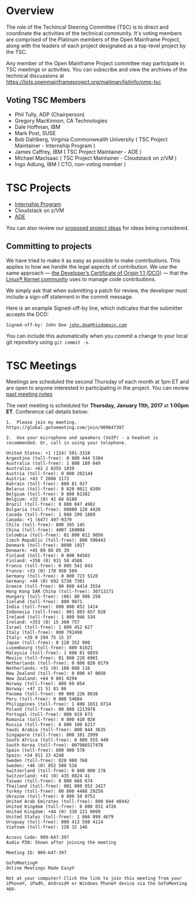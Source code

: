 # Overview

The role of the Techincal Steering Committee (TSC) is to direct and coordinate the activities of the technical community. It's voting members are comprised of the Platinum members of the Open Mainframe Project, along with the leaders of each project designated as a top-level project by the TSC.

Any member of the Open Mainframe Project committee may participate in TSC meetings or activities. You can subscribe and view the archives of the technical discussions at https://lists.openmainframeproject.org/mailman/listinfo/omp-tsc

## Voting TSC Members

  * Phil Tully, ADP (Chairperson)
  * Gregory MacKinnon, CA Technologies
  * Dale Hoffman, IBM
  * Mark Post, SUSE
  * Bob Dahlberg, Virginia Commonwealth University ( TSC Project Maintainer - Internship Program )
  * James Caffrey, IBM ( TSC Project Maintainer - ADE )
  * Michael MacIsaac ( TSC Project Maintainer - Cloudstack on z/VM )
  * Ingo Adlung, IBM ( CTO, non-voting member )

# TSC Projects

  * [Internship Program](projects/internship.md)
  * Cloudstack on z/VM
  * [ADE](https://github.com/openmainframeproject/ade)

You can also review our [proposed project ideas](proposed.md) for ideas being considered.

## Committing to projects

We have tried to make it as easy as possible to make contributions. This applies to how we handle the legal aspects of contribution. We use the same approach — [the Developer’s Certificate of Origin 1.1 (DCO)](https://github.com/hyperledger/fabric/blob/master/docs/source/DCO1.1.txt) — that the [Linux® Kernel community](http://elinux.org/Developer_Certificate_Of_Origin) uses to manage code contributions.

We simply ask that when submitting a patch for review, the developer must include a sign-off statement in the commit message.

Here is an example Signed-off-by line, which indicates that the submitter accepts the DCO:

<code>Signed-off-by: John Doe <john.doe@hisdomain.com></code>

You can include this automatically when you commit a change to your local git repository using <code>git commit -s</code>.

# TSC Meetings

Meetings are scheduled the second Thursday of each month at 1pm ET and are open to anyone interested in participating in the project. You can review [past meeting notes](/meeting_notes)

The next meeting is scheduled for **Thursday, January 11th, 2017** at **1:00pm ET**. Conference call details below:

```
1.  Please join my meeting.
https://global.gotomeeting.com/join/909647397

2.  Use your microphone and speakers (VoIP) - a headset is recommended. Or, call in using your telephone.

United States: +1 (224) 501-3318
Argentina (toll-free): 0 800 444 5384
Australia (toll-free): 1 800 189 049
Australia: +61 2 8355 1039
Austria (toll-free): 0 800 202144
Austria: +43 7 2088 2172
Bahrain (toll-free): 800 81 027
Belarus (toll-free): 8 820 0011 0209
Belgium (toll-free): 0 800 81382
Belgium: +32 (0) 42 68 0180
Brazil (toll-free): 0 800 047 4902
Bulgaria (toll-free): 00800 120 4420
Canada (toll-free): 1 888 299 1889
Canada: +1 (647) 497-9379
Chile (toll-free): 800 395 145
China (toll-free): 4007 160004
Colombia (toll-free): 01 800 012 9056
Czech Republic (toll-free): 800 500443
Denmark (toll-free): 8090 1927
Denmark: +45 89 88 05 39
Finland (toll-free): 0 800 94503
Finland: +358 (0) 931 58 4588
France (toll-free): 0 805 541 043
France: +33 (0) 170 950 589
Germany (toll-free): 0 800 723 5120
Germany: +49 (0) 692 5736 7301
Greece (toll-free): 00 800 4414 3554
Hong Kong SAR China (toll-free): 30713171
Hungary (toll-free): (06) 80 986 258
Iceland (toll-free): 800 9871
India (toll-free): 000 800 852 1424
Indonesia (toll-free): 001 803 657 028
Ireland (toll-free): 1 800 946 534
Ireland: +353 (0) 15 360 757
Israel (toll-free): 1 809 452 627
Italy (toll-free): 800 792498
Italy: +39 0 294 75 15 37
Japan (toll-free): 0 120 352 900
Luxembourg (toll-free): 800 81021
Malaysia (toll-free): 1 800 81 6859
Mexico (toll-free): 01 800 228 6901
Netherlands (toll-free): 0 800 020 0179
Netherlands: +31 (0) 108 080 116
New Zealand (toll-free): 0 800 47 0050
New Zealand: +64 9 801 0294
Norway (toll-free): 800 69 054
Norway: +47 21 51 81 86
Panama (toll-free): 00 800 226 8838
Peru (toll-free): 0 800 54684
Philippines (toll-free): 1 800 1651 0714
Poland (toll-free): 00 800 1213978
Portugal (toll-free): 800 819 673
Romania (toll-free): 0 800 410 026
Russia (toll-free): 8 800 100 6217
Saudi Arabia (toll-free): 800 844 3635
Singapore (toll-free): 800 101 2999
South Africa (toll-free): 0 800 555 449
South Korea (toll-free): 007986517478
Spain (toll-free): 800 900 578
Spain: +34 911 23 4248
Sweden (toll-free): 020 980 768
Sweden: +46 (0) 852 500 516
Switzerland (toll-free): 0 800 000 278
Switzerland: +41 (0) 435 0824 41
Taiwan (toll-free): 0 800 666 674
Thailand (toll-free): 001 800 852 2427
Turkey (toll-free): 00 800 4488 29256
Ukraine (toll-free): 0 800 50 0751
United Arab Emirates (toll-free): 800 044 40442
United Kingdom (toll-free): 0 800 031 4726
United Kingdom: +44 (0) 330 221 0099
United States (toll-free): 1 866 899 4679
Uruguay (toll-free): 000 413 598 4114
Vietnam (toll-free): 120 32 146

Access Code: 909-647-397
Audio PIN: Shown after joining the meeting

Meeting ID: 909-647-397

GoToMeeting®
Online Meetings Made Easy®

Not at your computer? Click the link to join this meeting from your iPhone®, iPad®, Android® or Windows Phone® device via the GoToMeeting app.
```
